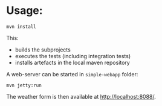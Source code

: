 # Usage:
```
mvn install
```
This:
- builds the subprojects
- executes the tests (including integration tests)
- installs artefacts in the local maven repository

A web-server can be started in `simple-webapp` folder:

```
mvn jetty:run
```

The weather form is then available at <http://localhost:8088/>.

